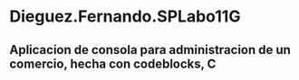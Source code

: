 # Dieguez.Fernando.SPLabo11G

## Aplicacion de consola para administracion de un comercio, hecha con codeblocks, C
